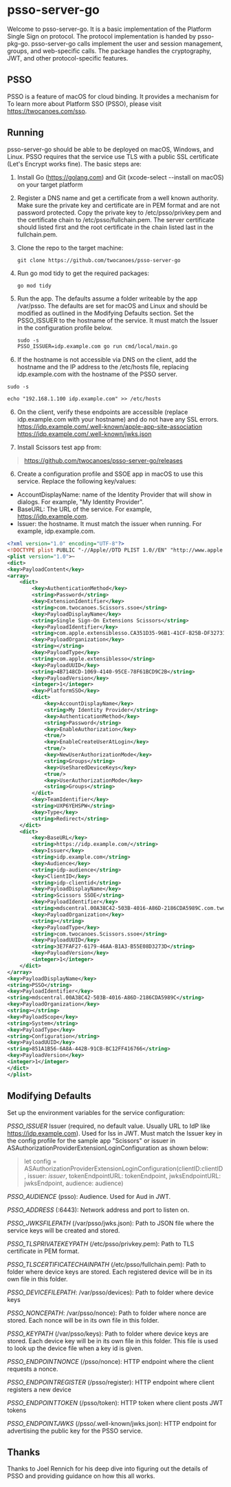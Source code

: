 # psso-server-go

Welcome to psso-server-go. It is a basic implementation of the Platform Single Sign on protocol. The protocol implementation is handed by psso-pkg-go.  psso-server-go calls implement the user and session management, groups, and web-specific calls. The package handles the cryptography, JWT, and other protocol-specific features.  

## PSSO
PSSO is a feature of macOS for cloud binding. It provides a mechanism for 
To learn more about Platform SSO (PSSO), please visit https://twocanoes.com/sso.

## Running
psso-server-go should be able to be deployed on macOS, Windows, and Linux. PSSO requires that the service use TLS with a public SSL certificate (Let's Encrypt works fine). The basic steps are:

1. Install Go (https://golang.com) and Git (xcode-select --install on macOS) on your target platform

2. Register a DNS name and get a certificate from a well known authority. Make sure the private key and certificate are in PEM format and are not password protected. Copy the private key to /etc/psso/privkey.pem and the certificate chain to /etc/psso/fullchain.pem. The server certificate should listed first and the root certificate in the chain listed last in the fullchain.pem.
3. Clone the repo to the target machine:

	`git clone https://github.com/twocanoes/psso-server-go`
			
4. Run go mod tidy to get the required packages:
			
	`go mod tidy`

5. Run the app. The defaults assume a folder writeable by the app /var/psso. The defaults are set for macOS and Linux and should be modified as outlined in the Modifying Defaults section. Set the PSSO\_ISSUER to the hostname of the service. It must match the Issuer in the configuration profile below.

	```xml
	sudo -s
	PSSO_ISSUER=idp.example.com go run cmd/local/main.go
	```

6. If the hostname is not accessible via DNS on the client, add the hostname and the IP address to the /etc/hosts file, replacing idp.example.com with the hostname of the PSSO server.

`sudo -s`
```xml
echo "192.168.1.100 idp.example.com" >> /etc/hosts
```

6. On the client, verify these endpoints are accessible (replace idp.example.com with your hostname) and do not have any SSL errors.
https://idp.example.com/.well-known/apple-app-site-association
https://idp.example.com/.well-known/jwks.json
		
6. Install Scissors test app from:

> https://github.com/twocanoes/psso-server-go/releases
		
6. Create a configuration profile and SSOE app in macOS to use this service. Replace the following key/values:

* AccountDisplayName: name of the Identity Provider that will show in dialogs. For example, "My Identity Provider".
* BaseURL: The URL of the service. For example, https://idp.example.com.
* Issuer: the hostname. It must match the issuer when running. For example, idp.example.com.
 
```xml
<?xml version="1.0" encoding="UTF-8"?>
<!DOCTYPE plist PUBLIC "-//Apple//DTD PLIST 1.0//EN" "http://www.apple.com/DTDs/PropertyList-1.0.dtd">
<plist version="1.0">~
<dict>
<key>PayloadContent</key>
<array>
	<dict>
		<key>AuthenticationMethod</key>
		<string>Password</string>
		<key>ExtensionIdentifier</key>
		<string>com.twocanoes.Scissors.ssoe</string>
		<key>PayloadDisplayName</key>
		<string>Single Sign-On Extensions Scissors</string>
		<key>PayloadIdentifier</key>
		<string>com.apple.extensiblesso.CA351D35-96B1-41CF-B25B-DF3273189AAD</string>
		<key>PayloadOrganization</key>
		<string></string>
		<key>PayloadType</key>
		<string>com.apple.extensiblesso</string>
		<key>PayloadUUID</key>
		<string>4B7148CD-1069-4140-95CE-78F61BCD9C2B</string>
		<key>PayloadVersion</key>
		<integer>1</integer>
		<key>PlatformSSO</key>
		<dict>
			<key>AccountDisplayName</key>
			<string>My Identity Provider</string>
			<key>AuthenticationMethod</key>
			<string>Password</string>
			<key>EnableAuthorization</key>
			<true/>
			<key>EnableCreateUserAtLogin</key>
			<true/>
			<key>NewUserAuthorizationMode</key>
			<string>Groups</string>
			<key>UseSharedDeviceKeys</key>
			<true/>
			<key>UserAuthorizationMode</key>
			<string>Groups</string>
		</dict>
		<key>TeamIdentifier</key>
		<string>UXP6YEHSPW</string>
		<key>Type</key>
		<string>Redirect</string>
	</dict>
	<dict>
		<key>BaseURL</key>
		<string>https://idp.example.com/</string>
		<key>Issuer</key>
		<string>idp.example.com</string>
		<key>Audience</key>
		<string>idp-audience</string>
		<key>ClientID</key>
		<string>idp-clientid</string>
		<key>PayloadDisplayName</key>
		<string>Scissors SSOE</string>
		<key>PayloadIdentifier</key>
		<string>mdscentral.00A38C42-503B-4016-A86D-2186CDA5989C.com.twocanoes.xcreds.3E7FAF27-6179-46AA-B1A3-B55E08D3273D</string>
		<key>PayloadOrganization</key>
		<string></string>
		<key>PayloadType</key>
		<string>com.twocanoes.Scissors.ssoe</string>
		<key>PayloadUUID</key>
		<string>3E7FAF27-6179-46AA-B1A3-B55E08D3273D</string>
		<key>PayloadVersion</key>
		<integer>1</integer>
	</dict>
</array>
<key>PayloadDisplayName</key>
<string>PSSO</string>
<key>PayloadIdentifier</key>
<string>mdscentral.00A38C42-503B-4016-A86D-2186CDA5989C</string>
<key>PayloadOrganization</key>
<string></string>
<key>PayloadScope</key>
<string>System</string>
<key>PayloadType</key>
<string>Configuration</string>
<key>PayloadUUID</key>
<string>851A1B56-6A8A-442B-91CB-BC12FF416766</string>
<key>PayloadVersion</key>
<integer>1</integer>
</dict>
</plist>
```

## Modifying Defaults

Set up the environment variables for the service configuration:

_PSSO\_ISSUER_ Issuer (required, no default value. Usually URL to IdP like https://idp.example.com). Used for Iss in JWT. Must match the Issuer key in the config profile for the sample app "Scissors" or issuer in ASAuthorizationProviderExtensionLoginConfiguration as shown below:

> let config = ASAuthorizationProviderExtensionLoginConfiguration(clientID:clientID , issuer: *issuer*, tokenEndpointURL: tokenEndpoint, jwksEndpointURL: jwksEndpoint, audience: audience)


_PSSO\_AUDIENCE_ (psso): Audience. Used for Aud in JWT.

_PSSO\_ADDRESS_ (:6443): Network address and port to listen on.

_PSSO\_JWKSFILEPATH_ (/var/psso/jwks.json): Path to JSON file where the service keys will be created and stored.

_PSSO\_TLSPRIVATEKEYPATH_ (/etc/psso/privkey.pem): Path to TLS certificate in PEM format.

_PSSO\_TLSCERTIFICATECHAINPATH_ (/etc/psso/fullchain.pem): Path to folder where device keys are stored. Each registered device will be in its own file in this folder.

_PSSO\_DEVICEFILEPATH_: /var/psso/devices): Path to folder where device keys

_PSSO\_NONCEPATH_: /var/psso/nonce): Path to folder where nonce are stored. Each nonce will be in its own file in this folder.

_PSSO\_KEYPATH_ (/var/psso/keys): Path to folder where device keys are stored. Each device key will be in its own file in this folder. This file is used to look up the device file when a key id is given.

_PSSO\_ENDPOINTNONCE_ (/psso/nonce): HTTP endpoint where the client requests a nonce.

_PSSO\_ENDPOINTREGISTER_ (/psso/register): HTTP endpoint where client registers a new device

_PSSO\_ENDPOINTTOKEN_ (/psso/token): HTTP token where client posts JWT tokens

_PSSO\_ENDPOINTJWKS_ (/psso/.well-known/jwks.json): HTTP endpoint for advertising the public key for the PSSO service.


## Thanks
Thanks to Joel Rennich for his deep dive into figuring out the details of PSSO and providing guidance on how this all works.